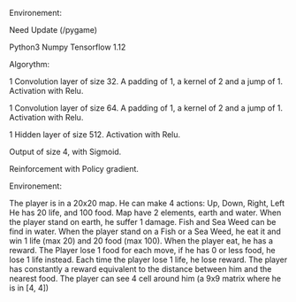 Environement:


Need Update (/pygame\)

Python3
Numpy
Tensorflow 1.12

Algorythm:

1 Convolution layer of size 32.
A padding of 1, a kernel of 2 and a jump of 1. Activation with Relu.

1 Convolution layer of size 64.
A padding of 1, a kernel of 2 and a jump of 1. Activation with Relu.

1 Hidden layer of size 512.
Activation with Relu.

Output of size 4, with Sigmoid.

Reinforcement with Policy gradient.

Environement:

The player is in a 20x20 map.
He can make 4 actions: Up, Down, Right, Left
He has 20 life, and 100 food.
Map have 2 elements, earth and water.
When the player stand on earth, he suffer 1 damage.
Fish and Sea Weed can be find in water.
When the player stand on a Fish or a Sea Weed, he eat it and win 1 life (max 20) and 20 food (max 100).
When the player eat, he has a reward.
The Player lose 1 food for each move, if he has 0 or less food, he lose 1 life instead.
Each time the player lose 1 life, he lose reward.
The player has constantly a reward equivalent to the distance between him and the nearest food.
The player can see 4 cell around him (a 9x9 matrix where he is in [4, 4])

